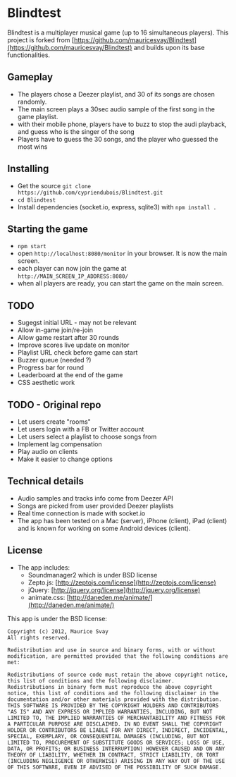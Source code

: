 Blindtest
=========

Blindtest is a multiplayer musical game (up to 16 simultaneous players).
This project is forked from [https://github.com/mauricesvay/Blindtest](https://github.com/mauricesvay/Blindtest) and builds upon its base functionalities.

Gameplay
--------
* The players chose a Deezer playlist, and 30 of its songs are chosen randomly.
* The main screen plays a 30sec audio sample of the first song in the game playlist.
* with their mobile phone, players have to buzz to stop the audi playback, and guess who is the singer of the song
* Players have to guess the 30 songs, and the player who guessed the most wins

Installing
----------
* Get the source `git clone https://github.com/cypriendubois/Blindtest.git`
* `cd Blindtest`
* Install dependencies (socket.io, express, sqlite3) with `npm install .`

Starting the game
-----------------
* `npm start`
* open `http://localhost:8080/monitor` in your browser. It is now the main screen.
* each player can now join the game at `http://MAIN_SCREEN_IP_ADDRESS:8080/`
* when all players are ready, you can start the game on the main screen. 

TODO
----
* Sugegst initial URL - may not be relevant
* Allow in-game join/re-join
* Allow game restart after 30 rounds
* Improve scores live update on monitor
* Playlist URL check before game can start
* Buzzer queue (needed ?)
* Progress bar for round
* Leaderboard at the end of the game
* CSS aesthetic work

TODO - Original repo
----
* Let users create "rooms"
* Let users login with a FB or Twitter account
* Let users select a playlist to choose songs from
* Implement lag compensation
* Play audio on clients
* Make it easier to change options


Technical details
-----------------
* Audio samples and tracks info come from Deezer API
* Songs are picked from user provided Deezer playlists
* Real time connection is made with socket.io
* The app has been tested on a Mac (server), iPhone (client), iPad (client) and is known for working on some Android devices (client).

License
-------
* The app includes:
  * Soundmanager2 which is under BSD license
  * Zepto.js: [http://zeptojs.com/license](http://zeptojs.com/license)
  * jQuery: [http://jquery.org/license](http://jquery.org/license)
  * animate.css: [http://daneden.me/animate/](http://daneden.me/animate/)

This app is under the BSD license:

    Copyright (c) 2012, Maurice Svay
    All rights reserved.

    Redistribution and use in source and binary forms, with or without modification, are permitted provided that the following conditions are met:

    Redistributions of source code must retain the above copyright notice, this list of conditions and the following disclaimer.
    Redistributions in binary form must reproduce the above copyright notice, this list of conditions and the following disclaimer in the documentation and/or other materials provided with the distribution.
    THIS SOFTWARE IS PROVIDED BY THE COPYRIGHT HOLDERS AND CONTRIBUTORS "AS IS" AND ANY EXPRESS OR IMPLIED WARRANTIES, INCLUDING, BUT NOT LIMITED TO, THE IMPLIED WARRANTIES OF MERCHANTABILITY AND FITNESS FOR A PARTICULAR PURPOSE ARE DISCLAIMED. IN NO EVENT SHALL THE COPYRIGHT HOLDER OR CONTRIBUTORS BE LIABLE FOR ANY DIRECT, INDIRECT, INCIDENTAL, SPECIAL, EXEMPLARY, OR CONSEQUENTIAL DAMAGES (INCLUDING, BUT NOT LIMITED TO, PROCUREMENT OF SUBSTITUTE GOODS OR SERVICES; LOSS OF USE, DATA, OR PROFITS; OR BUSINESS INTERRUPTION) HOWEVER CAUSED AND ON ANY THEORY OF LIABILITY, WHETHER IN CONTRACT, STRICT LIABILITY, OR TORT (INCLUDING NEGLIGENCE OR OTHERWISE) ARISING IN ANY WAY OUT OF THE USE OF THIS SOFTWARE, EVEN IF ADVISED OF THE POSSIBILITY OF SUCH DAMAGE.
